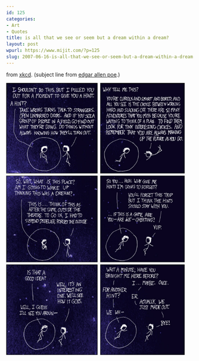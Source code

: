 ```yaml
---
id: 125
categories:
- Art
- Quotes
title: is all that we see or seem but a dream within a dream?
layout: post
wpurl: https://www.mijit.com/?p=125
slug: 2007-06-16-is-all-that-we-see-or-seem-but-a-dream-within-a-dream
---
```

from <a href="https://www.xkcd.com/">xkcd</a>. (subject line from <a href="https://www.eliteskills.com/c/3723">edgar allen poe</a>.)

<img src='/images/2007/06/choices_part_4.jpg' alt='choices' width="95%"/>
